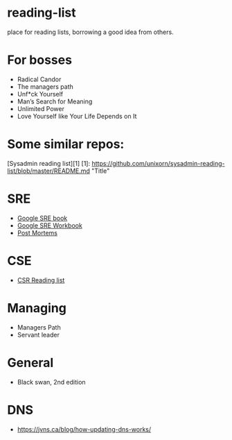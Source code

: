 # reading-list
place for reading lists, borrowing a good idea from others.


# For bosses
* Radical Candor
* The managers path
* Unf*ck Yourself
* Man’s Search for Meaning
*   Unlimited Power
*   Love Yourself like Your Life Depends on It
# Some similar repos:
[Sysadmin reading list][1]
[1]: https://github.com/unixorn/sysadmin-reading-list/blob/master/README.md "Title"

# SRE
* [Google SRE book](https://landing.google.com/sre/sre-book/toc/index.html "Google SRE book")
* [Google SRE Workbook](https://landing.google.com/sre/workbook/toc/ "the SRE Workbook")
* [Post Mortems](https://github.com/danluu/post-mortems)

# CSE
* [CSR Reading list](https://github.com/lorin/cognitive-systems-engineering)

# Managing
* Managers Path
* Servant leader

# General
* Black swan, 2nd edition

# DNS
* https://jvns.ca/blog/how-updating-dns-works/
